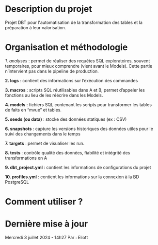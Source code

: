 # Description du projet 

Projet DBT pour l'automatisation de la transformation des tables et la préparation à leur valorisation.


# Organisation et méthodologie

*_1. analyses_* : permet de réaliser des requêtes SQL exploratoires, souvent temporaires, pour mieux comprendre (vient avant le Models). Cette partie n’intervient pas dans le pipeline de production.

**2. logs** : contient des informations sur l’exécution des commandes

**3. macros** : scripts SQL réutilisables dans A et B, permet d’appeler les fonctions au lieu de les réécrire dans les Models.

**4. models** : fichiers SQL contenant les scripts pour transformer les tables de faits en “mvue” et tables.

**5. seeds (ou data)** : stocke des données statiques (ex : CSV) 

**6. snapshots** : capture les versions historiques des données utiles pour le suivi des changements dans le temps

**7. targets** : permet de visualiser les run.

**8. tests** : contrôle qualité des données, fiabilité et intégrité des transformations en A 

**9. dbt_project.yml** : contient les informations de configurations du projet 

**10. profiles.yml** : contient les informations sur la connexion à la BD PostgreSQL 


# Comment utiliser ?


# Dernière mise à jour
Mercredi 3 juillet 2024 - 14h27
Par : Eliott

